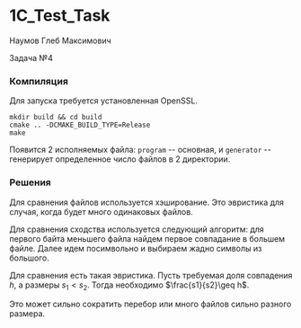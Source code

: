 # 1C_Test_Task

Наумов Глеб Максимович

Задача №4

### Компиляция
Для запуска требуется установленная OpenSSL. 
```
mkdir build && cd build
cmake .. -DCMAKE_BUILD_TYPE=Release
make
```

Появится 2 исполняемых файла: `program` -- основная, и `generator` -- генерирует определенное число файлов в 2 директории.

### Решения
Для сравнения файлов используется хэширование. Это эвристика для случая, когда будет много одинаковых файлов. 

Для сравнения сходства используется следующий алгоритм: для первого байта меньшего файла найдем первое совпадание в большем файле. 
Далее идем посимвольно и выбираем жадно символы из большого. 

Для сравнения есть такая эвристика. Пусть требуемая доля совпадения $h$, а размеры $s_1 < s_2$. Тогда необходимо $\frac{s1}{s2}\geq h$.

Это может сильно сократить перебор или много файлов сильно разного размера. 